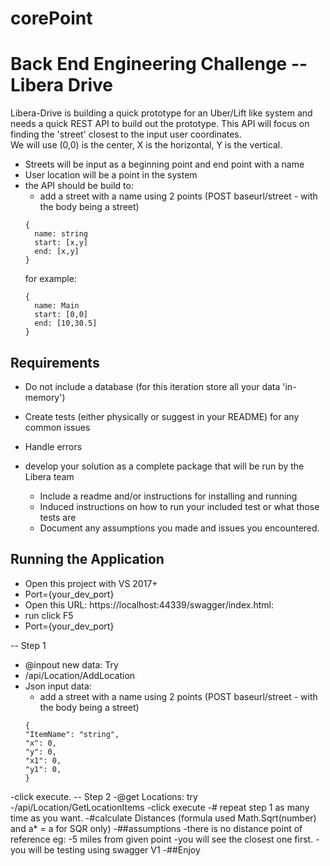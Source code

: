 # corePoint

# Back End Engineering Challenge -- Libera Drive

Libera-Drive is building a quick prototype for an Uber/Lift like system and needs a quick REST API to build out the prototype.  This API will focus on finding the 'street' closest to the input user coordinates.  
We will use (0,0) is the center, X is the horizontal, Y is the vertical.  
- Streets will be input as a beginning point and end point with a name
- User location will be a point in the system
- the API should be build to:
  - add a street with a name using 2 points (POST baseurl/street - with the body being a street)
  ```
  { 
    name: string
    start: [x,y]
    end: [x,y]
  }
  ```
  for example: 
  ```
  { 
    name: Main
    start: [0,0]
    end: [10,30.5]
  }
  ```

## Requirements
- Do not include a database (for this iteration store all your data 'in-memory')
- Create tests (either physically or suggest in your README) for any common issues
- Handle errors 

- develop your solution as a complete package that will be run by the Libera team
  - Include a readme and/or instructions for installing and running
  - Induced instructions on how to run your included test or what those tests are
  - Document any assumptions you made and issues you encountered.
  
  
  
## Running the Application
- Open this project with VS 2017+
- Port={your_dev_port}
- Open this URL: https://localhost:44339/swagger/index.html:
- run click F5
- Port={your_dev_port}

--  Step 1
- @inpout new data: Try
- /api/Location/AddLocation
- Json input data:
  - add a street with a name using 2 points (POST baseurl/street - with the body being a street)
  ```
  {
  "ItemName": "string",
  "x": 0,
  "y": 0,
  "x1": 0,
  "y1": 0,
  }
  ```
-click execute.
-- Step 2
-@get Locations: try
-/api/Location/GetLocationItems
-click execute
-# repeat step 1 as many time as you want.
-#calculate Distances (formula used Math.Sqrt(number) and a* = a for SQR only)
-##assumptions
-there is no distance point of reference eg:
-5 miles from given point
-you will see the closest one first.
-you will be testing using swagger V1
-##Enjoy



